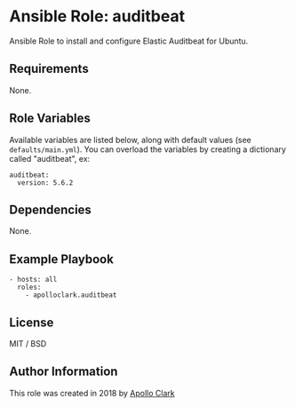 # Ansible Role: auditbeat

Ansible Role to install and configure Elastic Auditbeat for Ubuntu.


## Requirements

None.

## Role Variables

Available variables are listed below, along with default values (see `defaults/main.yml`).
You can overload the variables by creating a dictionary called "auditbeat", ex:

    auditbeat:
      version: 5.6.2

## Dependencies

None.

## Example Playbook

    - hosts: all
      roles:
        - apolloclark.auditbeat

## License

MIT / BSD

## Author Information

This role was created in 2018 by [Apollo Clark](https://www.apolloclark.com/)
